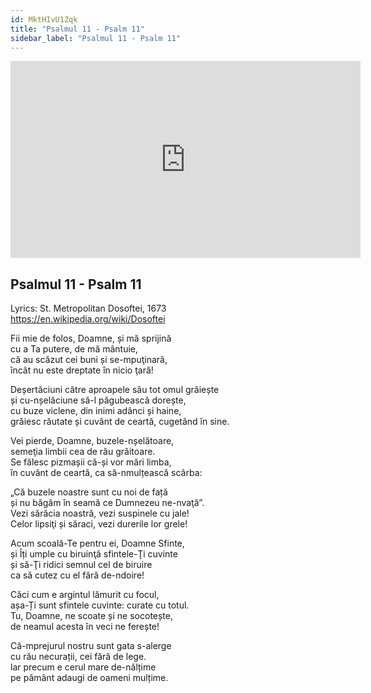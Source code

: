 ```yaml
---
id: MktHIvU1Zqk
title: "Psalmul 11 - Psalm 11"
sidebar_label: "Psalmul 11 - Psalm 11"
---
```


<div class="video-float-container">
  <iframe
    width="560"
    height="315"
    src="https://www.youtube.com/embed/MktHIvU1Zqk"
    title="YouTube video player"
    frameborder="0"
    allow="accelerometer; autoplay; clipboard-write; encrypted-media; gyroscope; picture-in-picture; web-share"
    referrerpolicy="strict-origin-when-cross-origin"
    allowfullscreen
  ></iframe>
</div>

## Psalmul 11 - Psalm 11

Lyrics: St. Metropolitan Dosoftei, 1673   
https://en.wikipedia.org/wiki/Dosoftei

Fii mie de folos, Doamne, și mă sprijină   
cu a Ta putere, de mă mântuie,   
că au scăzut cei buni și se-mpuţinară,   
încât nu este dreptate în nicio ţară! 

Deșertăciuni către aproapele său tot omul grăiește   
și cu-nșelăciune să-l păgubească dorește,   
cu buze viclene, din inimi adânci și haine,   
grăiesc răutate și cuvânt de ceartă, cugetând în sine. 

Vei pierde, Doamne, buzele-nșelătoare,   
semeţia limbii cea de rău grăitoare.   
Se fălesc pizmașii că-și vor mări limba,   
în cuvânt de ceartă, ca să-nmulțească scârba: 

„Că buzele noastre sunt cu noi de față   
și nu băgăm în seamă ce Dumnezeu ne-nvaţă”.   
Vezi sărăcia noastră, vezi suspinele cu jale!   
Celor lipsiţi și săraci, vezi durerile lor grele! 

Acum scoală-Te pentru ei, Doamne Sfinte,   
și Îți umple cu biruinţă sfintele-Ţi cuvinte   
și să-Ţi ridici semnul cel de biruire  
ca să cutez cu el fără de-ndoire! 

Căci cum e argintul lămurit cu focul,   
așa-Ți sunt sfintele cuvinte: curate cu totul.   
Tu, Doamne, ne scoate și ne socotește,   
de neamul acesta în veci ne ferește! 

Că-mprejurul nostru sunt gata s-alerge   
cu rău necurații, cei fără de lege.   
lar precum e cerul mare de-nălțime   
pe pământ adaugi de oameni mulțime.
